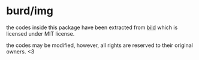 # burd/img

the codes inside this package have been extracted from [bild](https://github.com/anthonynsimon/bild/)
which is licensed under MIT license.

the codes may be modified, however, all rights are reserved to their original owners. <3
